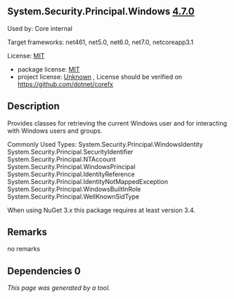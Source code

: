 System.Security.Principal.Windows [4.7.0](https://www.nuget.org/packages/System.Security.Principal.Windows/4.7.0)
--------------------

Used by: Core internal

Target frameworks: net461, net5.0, net6.0, net7.0, netcoreapp3.1

License: [MIT](../../../../licenses/mit) 

- package license: [MIT](https://licenses.nuget.org/MIT) 
- project license: [Unknown](https://github.com/dotnet/corefx) , License should be verified on https://github.com/dotnet/corefx

Description
-----------
Provides classes for retrieving the current Windows user and for interacting with Windows users and groups.

Commonly Used Types:
System.Security.Principal.WindowsIdentity
System.Security.Principal.SecurityIdentifier
System.Security.Principal.NTAccount
System.Security.Principal.WindowsPrincipal
System.Security.Principal.IdentityReference
System.Security.Principal.IdentityNotMappedException
System.Security.Principal.WindowsBuiltInRole
System.Security.Principal.WellKnownSidType
 
When using NuGet 3.x this package requires at least version 3.4.

Remarks
-----------
no remarks


Dependencies 0
-----------


*This page was generated by a tool.*